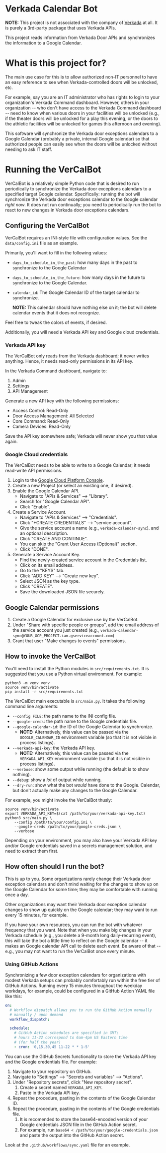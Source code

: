 # Verkada Calendar Bot

**NOTE:** This project is not associated with the company of
[Verkada](https://www.verkada.com/) at all.  It is purely a 3rd-party
package that uses Verkada APIs.

This project reads information from Verkada Door APIs and synchronizes
the information to a Google Calendar.

# What is this project for?

The main use case for this is to allow authorized non-IT personnel to
have an easy reference to see when Verkada-controlled doors will be
unlocked, etc.

For example, say you are an IT administrator who has rights to login
to your organization's Verkada Command dashboard.  However, others in
your organization -- who don't have access to the Verkada Command
dashboard -- need to know when various doors in your facilities will be
unlocked (e.g., if the theater doors will be unlocked for a play this
evening, or the doors to the athletic facilities will be unlocked for
games this afternoon and evening).

This software will synchronize the Verkada door exceptions calendars
to a Google Calendar (probably a private, internal Google calendar) so
that authorized people can easily see when the doors will be unlocked
without needing to ask IT staff.

# Running the VerCalBot

VerCalBot is a relatively simple Python code that is desired to run
periodically to synchronize the Verkada door exceptions calendars to a
specified target Google calendar.  Specifically: running the bot will
synchronize the Verkada door exceptions calendar to the Google
calendar *right now*.  It does not run continually; you need to
periodically run the bot to react to new changes in Verkada door
exceptions calendars.

## Configuring the VerCalBot

VerCalBot requires an INI-style file with configuration values.  See
the `data/config.ini` file as an example.

Primarily, you'll want to fill in the following values:

* `days_to_schedule_in_the_past`: how many days in the past to
  synchronize to the Google Calendar
* `days_to_schedule_in_the_future`: how many days in the future to
  synchronize to the Google Calendar.
* `calendar_id`: The Google Calendar ID of the target calendar to
  synchronize.

  **NOTE:** This calendar should have nothing else on it; the bot will
  delete calendar events that it does not recognize.

Feel free to tweak the colors of events, if desired.

Additionally, you will need a Verkada API key and Google cloud
credentials.

### Verkada API key

The VerCalBot only reads from the Verkada dashboard; it never writes
anything.  Hence, it needs read-only permissions in its API key.

In the Verkada Command dashboard, navigate to:

1. Admin
1. Settings
1. API Management

Generate a new API key with the following permissions:

* Access Control: Read-Only
* Door Access Management: All Selected
* Core Command: Read-Only
* Camera Devices: Read-Only

Save the API key somewhere safe; Verkada will never show you that
value again.

### Google Cloud credentials

The VerCalBot needs to be able to write to a Google Calendar; it needs
read-write API permissions.

1. Login to the [Google Cloud Platform
   Console](https://console.cloud.google.com/).
1. Create a new Project (or select an existing one, if desired).
1. Enable the Google Calendar API.
   * Navigate to "APIs & Services" --> "Library".
   * Search for "Google Calendar API".
   * Click "Enable".
1. Create a Service Account.
   * Navigate to "APIs & Services" --> "Credentials".
   * Click "+CREATE CREDENTIALS" --> "service account".
   * Give the service account a name (e.g., `verkada-calendar-sync`).
     and an optional description.
   * Click "CREATE AND CONTINUE".
   * You can skip the "Grant User Access (Optional)" section.
   * Click "DONE".
1. Generate a Service Account Key.
   * Find the newly-created service account in the Credentials list.
   * Click on its email address.
   * Go to the "KEYS" tab.
   * Click "ADD KEY" --> "Create new key".
   * Select JSON as the key type.
   * Click "CREATE".
   * Save the downloaded JSON file securely.

## Google Calendar permissions

1. Create a Google Calendar for exclusive use by the VerCalBot.
1. Under "Share with specific people or groups", add the email address
   of the service account you just created (e.g.,
   `verkada-calendar-sync@YOUR_GCP_PROJECT.iam.gserviceaccount.com`)
1. Grant that user "Make changes to events" permissions.

## How to invoke the VerCalBot

You'll need to install the Python modules in `src/requirements.txt`.
It is suggested that you use a Python virtual environment.  For
example:

```
python3 -m venv venv
source venv/bin/activate
pip install -r src/requirements.txt
```

The VerCalBot main executable is `src/main.py`.  It takes the
following command line arguments:

* `--config FILE`: the path name to the INI config file.
* `--google-creds`: the path name to the Google credentials file.
* `--google-calendar-id`: the ID of the Google Calendar to synchronize.
  * **NOTE:** Alternatively, this value can be passed via the
    `GOOGLE_CALENDAR_ID` environment variable (so that it is not visible
    in process listings).
* `--verkada-api-key`: the Verkada API key.
  * **NOTE:** Alternatively, this value can be passed via the
    `VERKADA_API_KEY` environment variable (so that it is not visible
    in process listings).
* `--verbose`: show some output while running (the default is to show nothing).
* `--debug`: show a *lot* of output while running.
* `--dry-run`: show what the bot *would* have done to the Google.
  Calendar, but don't actually make any changes to the Google
  Calendar.

For example, you might invoke the VerCalBot thusly:

```
source venv/bin/activate
export VERKADA_API_KEY=$(cat /path/to/your/verkada-api-key.txt)
python3 src/main.py \
    --config /path/to/your/config.ini \
    --google-creds /path/to/your/google-creds.json \
    --verbose
```

Depending on your environment, you may also have your Verkada API key
and/or Google credentials saved in a secrets management solution, and
need to extract them first.

## How often should I run the bot?

This is up to you.  Some organizations rarely change their Verkada
door exception calendars and don't mind waiting for the changes to
show up on the Google Calendar for some time; they may be comfortable
with running once a day.

Other organizations may want their Verkada door exception calendar
changes to show up quickly on the Google calendar; they may want to
run every 15 minutes, for example.

If you have your own resources, you can run the bot with whatever
frequency that you want.  Note that when you make big changes in your
Verkada schedule (e.g., you delete a 9-month long daily-recurring
event), this will take the bot a little time to reflect on the Google
calendar -- it makes an Google calendar API call to delete each
event.  Be aware of that -- e.g., you may not want to run the
VerCalBot once every minute.

### Using GitHub Actions

Synchronizing a few door exception calendars for organizations with
modest Verkada setups can probably comfortably run within the free
tier of GitHub Actions.  Running every 15 minutes throughout the
weekday workdays, for example, could be configured in a GitHub Action
YAML file like this:

```yaml
on:
  # Workflow dispatch allows you to run the GitHub Action manually
  # manually / upon demand
  workflow_dispatch:

  schedule:
    # GitHub Action schedules are specified in GMT;
    # hours 11-22 correspond to 6am-4pm US Eastern time
    # (for half the year)
    - cron: '0,15,30,45 11-22 * * 1-5'
```

You can use the GitHub Secrets functionality to store the Verkada API
key and the Google credentials file.  For example:

1. Navigate to your repository on GitHub.
1. Navigate to "Settings" --> "Secrets and variables" --> "Actions".
1. Under "Repository secrets", click "New repository secret".
   1. Create a secret named `VERKADA_API_KEY`.
   1. Paste in the Verkada API key.
1. Repeat the procedure, pasting in the contents of the Google
   Calendar ID.
1. Repeat the procedure, pasting in the contents of the Google
   credentials file.
   1. It is recomended to store the base64-encoded version of your
      Google credentials JSON file in the GitHub Action secret.
   1. For example, run `base64 <
      /path/to/your/google-credentials.json` and paste the output into
      the GitHub Action secret.

Look at the `.github/workflows/sync.yaml` file for an example.
